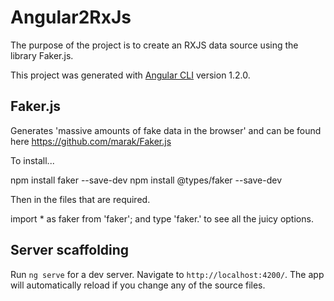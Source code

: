 # Angular2RxJs

The purpose of the project is to create an RXJS data source using the library Faker.js.

This project was generated with [Angular CLI](https://github.com/angular/angular-cli) version 1.2.0.

## Faker.js

Generates 'massive amounts of fake data in the browser' and can be found here https://github.com/marak/Faker.js

To install...

npm install faker --save-dev
npm install @types/faker --save-dev

Then in the files that are required.

import * as faker from 'faker';
and type 'faker.' to see all the juicy options.


## Server scaffolding

Run `ng serve` for a dev server. Navigate to `http://localhost:4200/`. The app will automatically reload if you change any of the source files.

